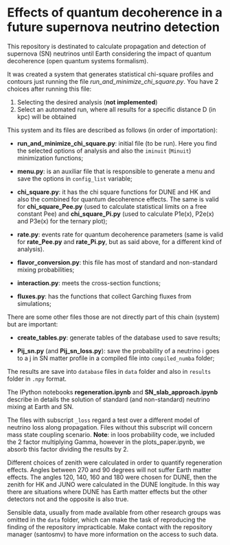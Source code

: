 # Effects of quantum decoherence in a future supernova neutrino detection

This repository is destinated to calculate propagation and detection of supernova (SN) neutrinos until Earth considering the impact of quantum decoherence (open quantum systems formalism).

It was created a system that generates statistical chi-square profiles and contours just running the file *run_and_minimize_chi_square.py*. You have 2 choices after running this file:
1. Selecting the desired analysis (**not implemented**)
2. Select an automated run, where all results for a specific distance D (in kpc) will be obtained

This system and its files are described as follows (in order of importation):

- **run_and_minimize_chi_square.py**: initial file (to be run). Here you find the selected options of analysis and also the `iminuit` (`Minuit`) minimization functions;

- **menu.py**: is an auxiliar file that is responsible to generate a menu and save the options in `config_list` variable;

- **chi_square.py**: it has the chi square functions for DUNE and HK  and also the combined for quantum decoherence effects. The same is valid for **chi_square_Pee.py** (used to calculate statistical limits on a free constant Pee) and **chi_square_Pi.py** (used to calculate P1e(x), P2e(x) and P3e(x) for the ternary plot);

- **rate.py**: events rate for quantum decoherence parameters (same is valid for **rate_Pee.py** and **rate_Pi.py**, but as said above, for a different kind of analysis).

- **flavor_conversion.py**: this file has most of standard and non-standard mixing probabilities;

- **interaction.py**: meets the cross-section functions;

- **fluxes.py**: has the functions that collect Garching fluxes from simulations;


There are some other files those are not directly part of this chain (system) but are important:

- **create_tables.py**: generate tables of the database used to save results;

- **Pij_sn.py** (and **Pij_sn_loss.py**): save the probability of a neutrino i goes to a j in SN matter profile in a compiled file into `compiled_numba` folder;

The results are save into `database` files in `data` folder and also in `results` folder in `.npy` format.

The IPython notebooks **regeneration.ipynb** and **SN_slab_approach.ipynb** describe in details the solution of standard (and non-standard) neutrino mixing at Earth and SN. 

The files with subscript `_loss` regard a test over a different model of neutrino loss along propagation. Files without this subscript will concern mass state coupling scenario. **Note**: in loos probability code, we included  the 2 factor multiplying Gamma, however in the plots_paper.ipynb, we absorb this factor dividing the results by 2.

Different choices of zenith were calculated in order to quantify regeneration effects. Angles between 270 and 90 degrees will not suffer Earth matter effects. The angles 120, 140, 160 and 180 were chosen for DUNE, then the zenith for HK and JUNO were calculated in the DUNE longitude. In this way there are situations where DUNE has Earth matter effects but the other detectors not and the opposite is also true.

Sensible data, usually from made available from other research groups was omitted in the `data` folder, which can make the task of reproducing the finding of the repository impracticable. Make contact with the repository manager (santosmv) to have more information on the access to such data.